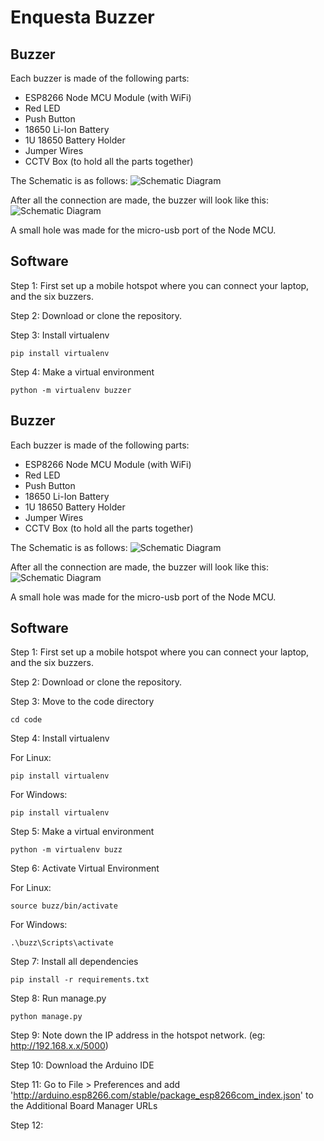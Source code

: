# Enquesta Buzzer

## Buzzer

Each buzzer is made of the following parts:

* ESP8266 Node MCU Module (with WiFi)
* Red LED
* Push Button
* 18650 Li-Ion Battery
* 1U 18650 Battery Holder
* Jumper Wires
* CCTV Box (to hold all the parts together)

The Schematic is as follows:
![Schematic Diagram](esp_circuit.png)

After all the connection are made, the buzzer will look like this:
![Schematic Diagram](final_photo.jpeg)

A small hole was made for the micro-usb port of the Node MCU.

## Software

Step 1: First set up a mobile hotspot where you can connect your laptop, and the six buzzers.

Step 2: Download or clone the repository.

Step 3: Install virtualenv
```
pip install virtualenv
```
Step 4: Make a virtual environment
```
python -m virtualenv buzzer
```

## Buzzer

Each buzzer is made of the following parts:

* ESP8266 Node MCU Module (with WiFi)
* Red LED
* Push Button
* 18650 Li-Ion Battery
* 1U 18650 Battery Holder
* Jumper Wires
* CCTV Box (to hold all the parts together)

The Schematic is as follows:
![Schematic Diagram](esp_circuit.png)

After all the connection are made, the buzzer will look like this:
![Schematic Diagram](final_photo.jpeg)

A small hole was made for the micro-usb port of the Node MCU.

## Software

Step 1: First set up a mobile hotspot where you can connect your laptop, and the six buzzers.

Step 2: Download or clone the repository.

Step 3: Move to the code directory
```
cd code
```

Step 4: Install virtualenv

For Linux:
```
pip install virtualenv
```

For Windows:
```
pip install virtualenv
```

Step 5: Make a virtual environment
```
python -m virtualenv buzz
```

Step 6: Activate Virtual Environment

For Linux:
```
source buzz/bin/activate
```

For Windows:
```
.\buzz\Scripts\activate
```

Step 7: Install all dependencies
```
pip install -r requirements.txt
```

Step 8: Run manage.py
```
python manage.py
```

Step 9: Note down the IP address in the hotspot network. (eg: http://192.168.x.x/5000)

Step 10: Download the Arduino IDE

Step 11: Go to File > Preferences and add 'http://arduino.esp8266.com/stable/package_esp8266com_index.json' to the Additional Board Manager URLs

Step 12: 
